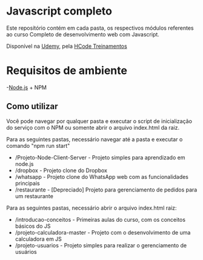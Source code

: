 # Javascript completo

Este reposítório contém em cada pasta, os respectivos módulos referentes ao curso Completo de desenvolvimento web com Javascript.

Disponível na [Udemy](https://www.udemy.com/course/javascript-curso-completo/), pela [HCode Treinamentos](https://hcode.com.br/)
 
# Requisitos de ambiente

-[Node.js](https://nodejs.org/) + NPM 

## Como utilizar

Você pode navegar por qualquer pasta e executar o script de inicialização do serviço com o NPM ou somente abrir o arquivo index.html da raiz.

Para as seguintes pastas, necessário navegar até a pasta e executar o comando "npm run start"
<ul>
  <li>/Projeto-Node-Client-Server - Projeto simples para aprendizado em node.js</li>
  <li>/dropbox - Projeto clone do Dropbox</li>
  <li>/whatsapp - Projeto clone do WhatsApp web com as funcionalidades principais</li>
  <li>/restaurante - [Depreciado] Projeto para gerenciamento de pedidos para um restaurante</li>
</ul>

Para as seguintes pastas, necessário abrir o arquivo index.html raiz:
<ul>
  <li>/introducao-conceitos - Primeiras aulas do curso, com os conceitos básicos do JS</li>
  <li>/projeto-calculadora-master - Projeto com o desenvolvimento de uma calculadora em JS</li>
  <li>/projeto-usuarios - Projeto simples para realizar o gerenciamento de usuários</li> 
</ul>


